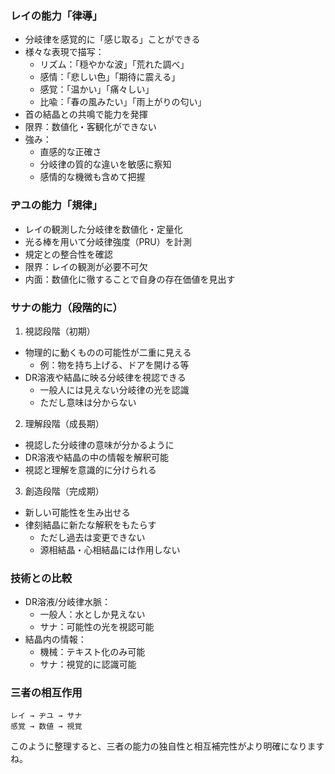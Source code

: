### レイの能力「律導」
- 分岐律を感覚的に「感じ取る」ことができる
- 様々な表現で描写：
  - リズム：「穏やかな波」「荒れた調べ」
  - 感情：「悲しい色」「期待に震える」
  - 感覚：「温かい」「痛々しい」
  - 比喩：「春の風みたい」「雨上がりの匂い」
- 首の結晶との共鳴で能力を発揮
- 限界：数値化・客観化ができない
- 強み：
  - 直感的な正確さ
  - 分岐律の質的な違いを敏感に察知
  - 感情的な機微も含めて把握

### ヂユの能力「規律」
- レイの観測した分岐律を数値化・定量化
- 光る棒を用いて分岐律強度（PRU）を計測
- 規定との整合性を確認
- 限界：レイの観測が必要不可欠
- 内面：数値化に徹することで自身の存在価値を見出す

### サナの能力（段階的に）
1. 視認段階（初期）
- 物理的に動くものの可能性が二重に見える
  - 例：物を持ち上げる、ドアを開ける等
- DR溶液や結晶に映る分岐律を視認できる
  - 一般人には見えない分岐律の光を認識
  - ただし意味は分からない

2. 理解段階（成長期）
- 視認した分岐律の意味が分かるように
- DR溶液や結晶の中の情報を解釈可能
- 視認と理解を意識的に分けられる

3. 創造段階（完成期）
- 新しい可能性を生み出せる
- 律刻結晶に新たな解釈をもたらす
  - ただし過去は変更できない
  - 源相結晶・心相結晶には作用しない

### 技術との比較
- DR溶液/分岐律水脈：
  - 一般人：水としか見えない
  - サナ：可能性の光を視認可能
- 結晶内の情報：
  - 機械：テキスト化のみ可能
  - サナ：視覚的に認識可能

### 三者の相互作用
```
レイ → ヂユ → サナ
感覚 → 数値 → 視覚
```

このように整理すると、三者の能力の独自性と相互補完性がより明確になりますね。